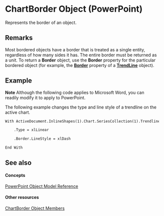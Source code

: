 
# ChartBorder Object (PowerPoint)

Represents the border of an object.


## Remarks

Most bordered objects have a border that is treated as a single entity, regardless of how many sides it has. The entire border must be returned as a unit. To return a  **Border** object, use the **Border** property for the particular bordered object (for example, the **[Border](3bfc2237-65b9-9ce1-8ee7-ccdab89f7f1b.md)** property of a **[TrendLine](74755c19-0a7d-cbbf-857e-78740adf6aa4.md)** object).


## Example




 **Note**  Although the following code applies to Microsoft Word, you can readily modify it to apply to PowerPoint.

 The following example changes the type and line style of a trendline on the active chart.




```vb
With ActiveDocument.InlineShapes(1).Chart.SeriesCollection(1).Trendlines(1)

    .Type = xlLinear

    .Border.LineStyle = xlDash

End With
```


## See also


#### Concepts


[PowerPoint Object Model Reference](00acd64a-5896-0459-39af-98df2849849e.md)
#### Other resources


[ChartBorder Object Members](e88b43db-687e-0102-1aec-93b3fec142ac.md)
